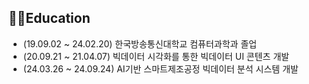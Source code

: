 ## 👩‍💻Education

- (19.09.02 ~ 24.02.20) 한국방송통신대학교 컴퓨터과학과 졸업
- (20.09.21 ~ 21.04.07) 빅데이터 시각화를 통한 빅데이터 UI 콘텐츠 개발
- (24.03.26 ~ 24.09.24) AI기반 스마트제조공정 빅데이터 분석 시스템 개발

